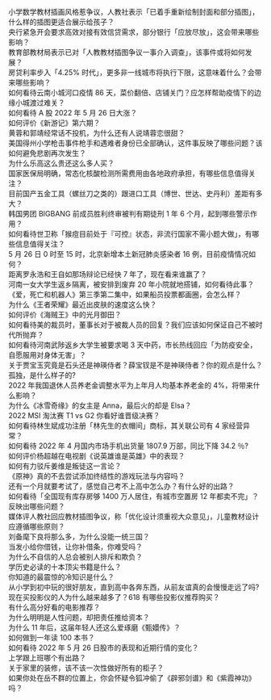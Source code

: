 小学数学教材插画风格惹争议，人教社表示「已着手重新绘制封面和部分插图」，什么样的插图更适合展示给孩子？  
央行紧急开会要求高效对接有效信贷需求，部分银行「应放尽放」，这会带来哪些影响？  
教育部教材局表示已对「人教教材插图争议一事介入调查」，该事件或将如何发展？  
房贷利率步入「4.25% 时代」，更多非一线城市将执行下限，这意味着什么？会带来哪些影响？  
如何看待云南小城河口疫情 86 天，菜价翻倍、店铺关门？应怎样帮助疫情下的边缘小城渡过难关？  
如何看待 A 股 2022 年 5 月 26 日大涨？  
如何评价《新游记》第六期？  
黄蓉和郭靖经常话不投机，为什么还有人说靖蓉恋很甜？  
美国得州小学枪击事件枪手和遇难者身份已全部确认，这件事反映了哪些问题？该如何避免悲剧再次发生？  
为什么乐高这么贵还这么多人买？  
国家医保局明确，常态化核酸检测所需费用由各地政府承担，有哪些信息值得关注？  
目前国产五金工具（螺丝刀之类的）跟进口工具（博世、世达、史丹利）差距有多大？  
韩国男团 BIGBANG 前成员胜利终审被判有期徒刑 1 年 6 个月，起到哪些警示作用？  
如何看待世卫称「猴痘目前处于『可控』状态，非流行国家不需小题大做」，有哪些信息值得关注？  
5 月 26 日 0 时至 15 时，北京新增本土新冠肺炎感染者 16 例，目前疫情情况如何？  
距离罗永浩和王自如那场辩论已经快 7 年了，现在看来谁赢了？  
河南一女大学生返乡隔离，被安排到废弃 20 年小院就地搭铺，如何看待此事？  
《爱，死亡和机器人》第三季第二集中，如果船员投票都画圈，会怎么样？  
为什么《王者荣耀》最近出皮肤的速度这么快？  
如何评价《海贼王》中的光月御田？  
如何看待美的裁员时，董事长对于被裁人员的回复？我们应该如何保证自己不被时代所抛弃？  
如何看待河南武陟返乡大学生被要求喝 3 天中药，市长热线回应「为防疫安全，自愿服用对身体无害」？  
关于贾宝玉究竟是石头还是神瑛侍者？薛宝钗是不是神瑛侍者？你的观点是什么？  
孤独，是什么样子的?  
2022 年我国退休人员养老金调整水平为上年月人均基本养老金的 4%，将带来什么影响？  
为什么《冰雪奇缘》的女主是 Anna，最后火的却是 Elsa？  
2022 MSI 淘汰赛 T1 vs G2 你看好谁晋级决赛？  
如何看待林生斌成功注册「林先生的衣帽间」商标，其关联公司有 4 家经营异常？  
如何看待 2022 年 4 月国内市场手机出货量 1807.9 万部，同比下降 34.2 ％?  
如何评价杨超越在电视剧《说英雄谁是英雄》中的表现？  
如何有力驳斥姜维是叛徒这一言论？  
《原神》真的不去尝试添加终结性的游戏玩法与内容吗？  
还有一个月就要考试了，感觉自己考不上高中怎么办？有什么好的出路？  
如何看待「全国现有库存房够 1400 万人居住，有城市空置房 12 年都卖不完」？反映出哪些问题？  
媒体评人教社回应教材插图争议，称「优化设计须重视大众意见」，儿童教材设计应遵循哪些原则？  
刘备麾下良将那么多，为什么没能一统三国？  
当发小给你借钱，让你补借条，你难受吗？  
为什么不自信的人总会被别人排斥和欺负？  
学历史必读的十本顶尖书籍是什么？  
你知道的最震惊的冷知识是什么？  
从小学到初中玩的很好朋友，直到高中各奔东西，从前友谊真的会慢慢走远了吗?  
现在买投影仪的人为什么越来越多了？618 有哪些投影仪推荐购买？  
有什么高分好看的电影推荐？  
为什么明明是人性问题，却把责任推给资本？  
为什么 11 年后，这届年轻人还这么爱琢磨《甄嬛传》？  
如何做到一年读 100 本书？  
如何看待 2022 年 5 月 26 日股市的表现和近期行情的变化？  
上学跟上班哪个有出路？  
关于家里的装修，该不该一次性做好所有的柜子？  
如果你处在岳不群的位置上，你会怀疑令狐冲偷了《辟邪剑谱》和《紫霞神功》吗？  
